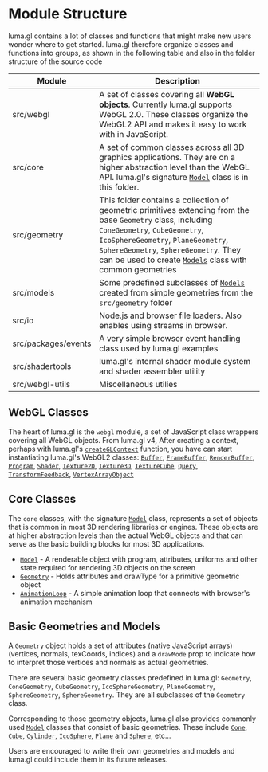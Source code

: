# Module Structure

luma.gl contains a lot of classes and functions that might make new users wonder where to get started. luma.gl therefore organize classes and functions into groups, as shown in the following table and also in the folder structure of the source code

| Module                           | Description |
| ---                              | --- |
| src/webgl | A set of classes covering all **WebGL objects**. Currently luma.gl supports WebGL 2.0. These classes organize the WebGL2 API and makes it easy to work with in JavaScript. |
| src/core | A set of common classes across all 3D graphics applications. They are on a higher abstraction level than the WebGL API. luma.gl's signature [`Model`](/docs/api-reference/core/model.md) class is in this folder. |
| src/geometry | This folder contains a collection of geometric primitives extending from the base `Geometry` class, including `ConeGeometry`, `CubeGeometry`, `IcoSphereGeometry`, `PlaneGeometry`, `SphereGeometry`, `SphereGeometry`. They can be used to create [`Models`](/docs/api-reference/core/model.md) class with common geometries|
| src/models | Some predefined subclasses of [`Models`](/docs/api-reference/core/model.md) created from simple geometries from the `src/geometry` folder|
| src/io | Node.js and browser file loaders. Also enables using streams in browser. |
| src/packages/events | A very simple browser event handling class used by luma.gl examples |
| src/shadertools | luma.gl's internal shader module system and shader assembler utility |
| src/webgl-utils | Miscellaneous utilies |

## WebGL Classes

The heart of luma.gl is the `webgl` module, a set of JavaScript class wrappers covering all WebGL objects. From luma.gl v4,
After creating a context, perhaps with luma.gl's [`createGLContext`](/docs/api-reference/webgl/context/context.md) function, you have can start instantiating luma.gl's WebGL2 classes: [`Buffer`](/docs/api-reference/webgl/buffer.md), [`FrameBuffer`](/docs/api-reference/webgl/framebuffer.md), [`RenderBuffer`](/docs/api-reference/webgl/renderbuffer.md), [`Program`](/docs/api-reference/webgl/program.md), [`Shader`](/docs/api-reference/webgl/shader.md), [`Texture2D`](/docs/api-reference/webgl/texture-2d.md), [`Texture3D`](/docs/api-reference/webgl/texture-3d.md), [`TextureCube`](/docs/api-reference/webgl/texture-cube.md), [`Query`](/docs/api-reference/webgl/query.md), [`TransformFeedback`](/docs/api-reference/webgl/transform-feedback.md), [`VertexArrayObject`](/docs/api-reference/webgl/vertex-array.md)

## Core Classes

The `core` classes, with the signature [`Model`](/docs/api-reference/core/model.md) class, represents a set of objects that is common in most 3D rendering libraries or engines. These objects are at higher abstraction levels than the actual WebGL objects and that can serve as the basic building blocks for most 3D applications.

* [`Model`](/docs/api-reference/core/model.md) - A renderable object with program, attributes, uniforms and other state required for rendering 3D objects on the screen
* [`Geometry`](/docs/api-reference/core/geometry.md) - Holds attributes and drawType for a primitive geometric object
* [`AnimationLoop`](/docs/api-reference/core/animation-loop.md) - A simple animation loop that connects with browser's animation mechanism

<!---
* [`Object3D`](api-reference/core/object3d) - Base class, golds position, rotation, scale (TBD)
* [`Group`](api-reference/core/group) - Supports recursive travesal and matrix transformation
-->

## Basic Geometries and Models

A `Geometry` object holds a set of attributes (native JavaScript arrays) (vertices, normals, texCoords, indices) and a `drawMode` prop to indicate how to interpret those vertices and normals as actual geometries.

There are several basic geometry classes predefined in luma.gl: `Geometry`, `ConeGeometry`, `CubeGeometry`, `IcoSphereGeometry`, `PlaneGeometry`, `SphereGeometry`, `SphereGeometry`. They are all subclasses of the `Geometry` class.

Corresponding to those geometry objects, luma.gl also provides commonly used [`Model`](/docs/api-reference/core/model.md) classes that consist of basic geometries. These include [`Cone`](/docs/api-reference/core/scenegraph/geometries/cone.md), [`Cube`](/docs/api-reference/core/scenegraph/geometries/cube.md), [`Cylinder`](/docs/api-reference/core/scenegraph/geometries/cylinder.md), [`IcoSphere`](/docs/api-reference/core/scenegraph/geometries/ico-sphere.md), [`Plane`](/docs/api-reference/core/scenegraph/geometries/plane.md) and [`Sphere`](/docs/api-reference/core/scenegraph/geometries/sphere.md), etc...


Users are encouraged to write their own geometries and models and luma.gl could include them in its future releases.
